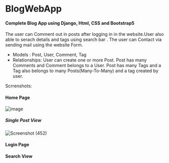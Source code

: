 

# BlogWebApp

#### Complete Blog App using Django, Html, CSS and Bootstrap5
The user can Comment out in posts after logging in in the website.User also able to serach details and tags using search bar . The user can Contact via sending mail using the website Form.

- Models : Post, User, Comment, Tag
- Relationships: User can create one or more Post. Post has many Comments and Comment belongs to a User. Post has many Tags and a Tag also belongs to many Posts(Many-To-Many) and a tag created by user. 

Scrrenshots:

#### Home Page
![image](https://github.com/Vianypal/blog-website/assets/89671983/4fd2a89d-3d82-4625-befc-0636133384de)


##### Single Post View
![Screenshot (452)](https://github.com/DebasishMohanta10/BlogWebApp/assets/96058790/3dcf4100-c065-4d9b-aa26-3a9715ae3775)

#### Login Page


#### Search View
